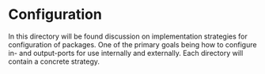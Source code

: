 # Configuration

In this directory will be found discussion on implementation strategies for
configuration of packages. One of the primary goals being how to configure in-
and output-ports for use internally and externally. Each directory will contain
a concrete strategy.